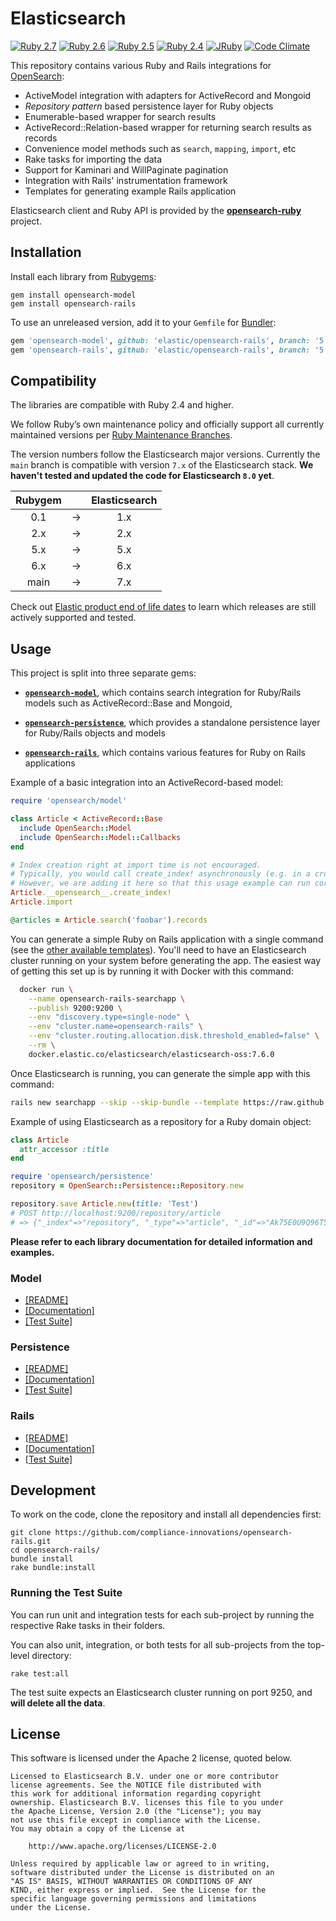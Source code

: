 # Elasticsearch

[![Ruby 2.7](https://github.com/elastic/opensearch-rails/workflows/Ruby%202.7/badge.svg)](https://github.com/elastic/opensearch-rails/actions)
[![Ruby 2.6](https://github.com/elastic/opensearch-rails/workflows/Ruby%202.6/badge.svg)](https://github.com/elastic/opensearch-rails/actions)
[![Ruby 2.5](https://github.com/elastic/opensearch-rails/workflows/Ruby%202.5/badge.svg)](https://github.com/elastic/opensearch-rails/actions)
[![Ruby 2.4](https://github.com/elastic/opensearch-rails/workflows/Ruby%202.4/badge.svg)](https://github.com/elastic/opensearch-rails/actions)
[![JRuby](https://github.com/elastic/opensearch-rails/workflows/JRuby/badge.svg)](https://github.com/elastic/opensearch-rails/actions)
[![Code Climate](https://codeclimate.com/github/elastic/opensearch-rails/badges/gpa.svg)](https://codeclimate.com/github/elastic/opensearch-rails)

This repository contains various Ruby and Rails integrations for [OpenSearch](https://opensearch.org/):

* ActiveModel integration with adapters for ActiveRecord and Mongoid
* _Repository pattern_ based persistence layer for Ruby objects
* Enumerable-based wrapper for search results
* ActiveRecord::Relation-based wrapper for returning search results as records
* Convenience model methods such as `search`, `mapping`, `import`, etc
* Rake tasks for importing the data
* Support for Kaminari and WillPaginate pagination
* Integration with Rails' instrumentation framework
* Templates for generating example Rails application

Elasticsearch client and Ruby API is provided by the
**[opensearch-ruby](https://github.com/opensearch-project/opensearch-ruby)** project.

## Installation

Install each library from [Rubygems](https://rubygems.org/gems/opensearch):

    gem install opensearch-model
    gem install opensearch-rails

To use an unreleased version, add it to your `Gemfile` for [Bundler](http://bundler.io):

```ruby
gem 'opensearch-model', github: 'elastic/opensearch-rails', branch: '5.x'
gem 'opensearch-rails', github: 'elastic/opensearch-rails', branch: '5.x'
```

## Compatibility

The libraries are compatible with Ruby 2.4 and higher.

We follow Ruby’s own maintenance policy and officially support all currently maintained versions per [Ruby Maintenance Branches](https://www.ruby-lang.org/en/downloads/branches/).

The version numbers follow the Elasticsearch major versions. Currently the `main` branch is compatible with version `7.x` of the Elasticsearch stack. **We haven't tested and updated the code for Elasticsearch `8.0` yet**.

| Rubygem       |   | Elasticsearch |
|:-------------:|:-:| :-----------: |
| 0.1           | → | 1.x           |
| 2.x           | → | 2.x           |
| 5.x           | → | 5.x           |
| 6.x           | → | 6.x           |
| main          | → | 7.x           |

Check out [Elastic product end of life dates](https://www.elastic.co/support/eol) to learn which releases are still actively supported and tested.

## Usage

This project is split into three separate gems:

* [**`opensearch-model`**](https://github.com/elastic/opensearch-rails/tree/main/opensearch-model),
  which contains search integration for Ruby/Rails models such as ActiveRecord::Base and Mongoid,

* [**`opensearch-persistence`**](https://github.com/elastic/opensearch-rails/tree/main/opensearch-persistence),
  which provides a standalone persistence layer for Ruby/Rails objects and models

* [**`opensearch-rails`**](https://github.com/elastic/opensearch-rails/tree/main/opensearch-rails),
  which contains various features for Ruby on Rails applications

Example of a basic integration into an ActiveRecord-based model:

```ruby
require 'opensearch/model'

class Article < ActiveRecord::Base
  include OpenSearch::Model
  include OpenSearch::Model::Callbacks
end

# Index creation right at import time is not encouraged.
# Typically, you would call create_index! asynchronously (e.g. in a cron job)
# However, we are adding it here so that this usage example can run correctly.
Article.__opensearch__.create_index!
Article.import

@articles = Article.search('foobar').records
```

You can generate a simple Ruby on Rails application with a single command
(see the [other available templates](https://github.com/elastic/opensearch-rails/tree/main/opensearch-rails#rails-application-templates)). You'll need to have an Elasticsearch cluster running on your system before generating the app. The easiest way of getting this set up is by running it with Docker with this command:

```bash
  docker run \
    --name opensearch-rails-searchapp \
    --publish 9200:9200 \
    --env "discovery.type=single-node" \
    --env "cluster.name=opensearch-rails" \
    --env "cluster.routing.allocation.disk.threshold_enabled=false" \
    --rm \
    docker.elastic.co/elasticsearch/elasticsearch-oss:7.6.0
```

Once Elasticsearch is running, you can generate the simple app with this command:

```bash
rails new searchapp --skip --skip-bundle --template https://raw.github.com/elasticsearch/opensearch-rails/main/opensearch-rails/lib/rails/templates/01-basic.rb
```

Example of using Elasticsearch as a repository for a Ruby domain object:

```ruby
class Article
  attr_accessor :title
end

require 'opensearch/persistence'
repository = OpenSearch::Persistence::Repository.new

repository.save Article.new(title: 'Test')
# POST http://localhost:9200/repository/article
# => {"_index"=>"repository", "_type"=>"article", "_id"=>"Ak75E0U9Q96T5Y999_39NA", ...}
```

**Please refer to each library documentation for detailed information and examples.**

### Model

* [[README]](https://github.com/elastic/opensearch-rails/blob/main/opensearch-model/README.md)
* [[Documentation]](http://rubydoc.info/gems/opensearch-model/)
* [[Test Suite]](https://github.com/compliance-innovations/opensearch-rails/tree/main/opensearch-model/spec/opensearch/model)

### Persistence

* [[README]](https://github.com/elastic/opensearch-rails/blob/main/opensearch-persistence/README.md)
* [[Documentation]](http://rubydoc.info/gems/opensearch-persistence/)
* [[Test Suite]](https://github.com/elastic/opensearch-rails/tree/main/opensearch-persistence/spec)

### Rails

* [[README]](https://github.com/elastic/opensearch-rails/blob/main/opensearch-rails/README.md)
* [[Documentation]](http://rubydoc.info/gems/opensearch-rails)
* [[Test Suite]](https://github.com/elastic/opensearch-rails/tree/main/opensearch-rails/spec)

## Development

To work on the code, clone the repository and install all dependencies first:

```
git clone https://github.com/compliance-innovations/opensearch-rails.git
cd opensearch-rails/
bundle install
rake bundle:install
```

### Running the Test Suite

You can run unit and integration tests for each sub-project by running the respective Rake tasks in their folders.

You can also unit, integration, or both tests for all sub-projects from the top-level directory:

    rake test:all

The test suite expects an Elasticsearch cluster running on port 9250, and **will delete all the data**.

## License

This software is licensed under the Apache 2 license, quoted below.

    Licensed to Elasticsearch B.V. under one or more contributor
    license agreements. See the NOTICE file distributed with
    this work for additional information regarding copyright
    ownership. Elasticsearch B.V. licenses this file to you under
    the Apache License, Version 2.0 (the "License"); you may
    not use this file except in compliance with the License.
    You may obtain a copy of the License at
    
    	http://www.apache.org/licenses/LICENSE-2.0
    
    Unless required by applicable law or agreed to in writing,
    software distributed under the License is distributed on an
    "AS IS" BASIS, WITHOUT WARRANTIES OR CONDITIONS OF ANY
    KIND, either express or implied.  See the License for the
    specific language governing permissions and limitations
    under the License.
